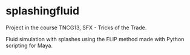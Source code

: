 # splashingfluid
Project in the course TNCG13, SFX - Tricks of the Trade.

Fluid simulation with splashes using the FLIP method made with Python scripting for Maya. 